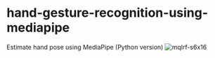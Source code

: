 # hand-gesture-recognition-using-mediapipe
Estimate hand pose using MediaPipe (Python version)
![mqlrf-s6x16](https://user-images.githubusercontent.com/37477845/102222442-c452cd00-3f26-11eb-93ec-c387c98231be.gif)
